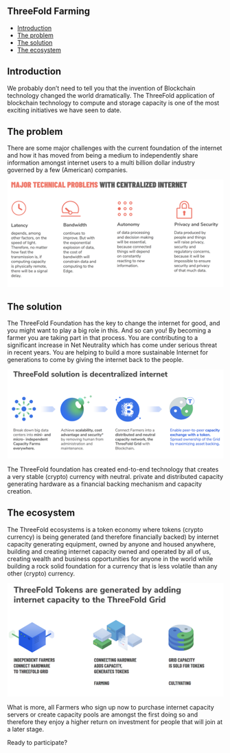 ## ThreeFold Farming

- [Introduction](#introduction)
- [The problem](#theproblem)
- [The solution](#thesolution)
- [The ecosystem](#theecosystem)

<a id='introduction'></a>
## Introduction
We probably don’t need to tell you that the invention of Blockchain technology changed the world dramatically. The ThreeFold application of blockchain technology to compute and storage capacity is one of the most exciting initiatives we have seen to date.

<a id='theproblem'></a>
## The problem
There are some major challenges with the current foundation of the internet and how it has moved from being a medium to independently share information amongst internet users to a multi billion dollar industry governed by a few (American) companies.

![](../images/problem.png)

<a id='thesolution'></a>
## The solution
The ThreeFold Foundation has the key to change the internet for good, and you might want to play a big role in this. And so can you! By becoming a farmer you are taking part in that process. You are contributing to a significant increase in Net Neutrality which has come under serious threat in recent years. You are helping to build a more sustainable Internet for generations to come by giving the internet back to the people.

![](../images/TF_Solution.png)

The ThreeFold foundation has created end-to-end technology that creates a very stable (crypto) currency with neutral. private and distributed capacity generating hardware as a financial backing mechanism and capacity creation.

<a id='theecosystem'></a>
## The ecosystem
The ThreeFold ecosystems is a token economy where tokens (crypto currency) is being generated (and therefore financially backed) by internet capacity generating equipment, owned by anyone and housed anywhere, building and creating internet capacity owned and operated by all of us, creating wealth and business opportunities for anyone in the world while building a rock solid foundation for a currency that is less volatile than any other (crypto) currency.

![](../images/TF_ecosystem.png)

What is more, all Farmers who sign up now to purchase internet capacity servers or create capacity pools are amongst the first doing so and therefore they enjoy a higher return on investment for people that will join at a later stage.

Ready to participate?
